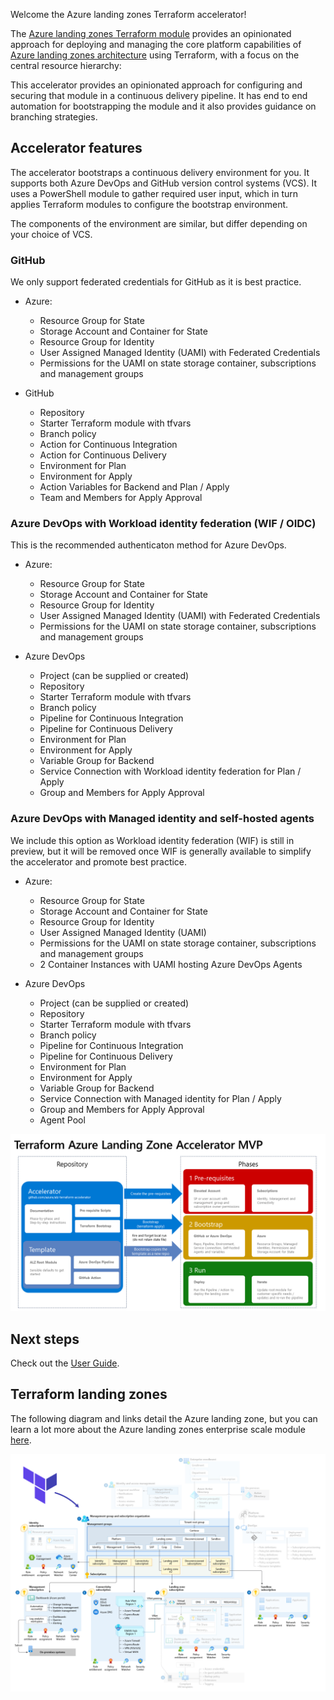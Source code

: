 <!-- markdownlint-disable first-line-heading first-line-h1 -->
Welcome the Azure landing zones Terraform accelerator!

The [Azure landing zones Terraform module][alz_tf_registry] provides an opinionated approach for deploying and managing the core platform capabilities of [Azure landing zones architecture][alz_architecture] using Terraform, with a focus on the central resource hierarchy:

This accelerator provides an opinionated approach for configuring and securing that module in a continuous delivery pipeline. It has end to end automation for bootstrapping the module and it also provides guidance on branching strategies.

## Accelerator features

The accelerator bootstraps a continuous delivery environment for you. It supports both Azure DevOps and GitHub version control systems (VCS). It uses a PowerShell module to gather required user input, which in turn applies Terraform modules to configure the bootstrap environment.

The components of the environment are similar, but differ depending on your choice of VCS.

### GitHub

We only support federated credentials for GitHub as it is best practice.

- Azure:
  - Resource Group for State
  - Storage Account and Container for State
  - Resource Group for Identity
  - User Assigned Managed Identity (UAMI) with Federated Credentials
  - Permissions for the UAMI on state storage container, subscriptions and management groups

- GitHub
  - Repository
  - Starter Terraform module with tfvars
  - Branch policy
  - Action for Continuous Integration
  - Action for Continuous Delivery
  - Environment for Plan
  - Environment for Apply
  - Action Variables for Backend and Plan / Apply
  - Team and Members for Apply Approval

### Azure DevOps with Workload identity federation (WIF / OIDC)

This is the recommended authenticaton method for Azure DevOps.

- Azure:
  - Resource Group for State
  - Storage Account and Container for State
  - Resource Group for Identity
  - User Assigned Managed Identity (UAMI) with Federated Credentials
  - Permissions for the UAMI on state storage container, subscriptions and management groups

- Azure DevOps
  - Project (can be supplied or created)
  - Repository
  - Starter Terraform module with tfvars
  - Branch policy
  - Pipeline for Continuous Integration
  - Pipeline for Continuous Delivery
  - Environment for Plan
  - Environment for Apply
  - Variable Group for Backend
  - Service Connection with Workload identity federation for Plan / Apply
  - Group and Members for Apply Approval

### Azure DevOps with Managed identity and self-hosted agents

We include this option as Workload identity federation (WIF) is still in preview, but it will be removed once WIF is generally available to simplify the accelerator and promote best practice.

- Azure:
  - Resource Group for State
  - Storage Account and Container for State
  - Resource Group for Identity
  - User Assigned Managed Identity (UAMI)
  - Permissions for the UAMI on state storage container, subscriptions and management groups
  - 2 Container Instances with UAMI hosting Azure DevOps Agents

- Azure DevOps
  - Project (can be supplied or created)
  - Repository
  - Starter Terraform module with tfvars
  - Branch policy
  - Pipeline for Continuous Integration
  - Pipeline for Continuous Delivery
  - Environment for Plan
  - Environment for Apply
  - Variable Group for Backend
  - Service Connection with Managed identity for Plan / Apply
  - Group and Members for Apply Approval
  - Agent Pool

![Azure landing zone accelerator process][alz_accelerator_overview]

## Next steps

Check out the [User Guide](User-Guide).

## Terraform landing zones

The following diagram and links detail the Azure landing zone, but you can learn a lot more about the Azure landing zones enterprise scale module [here](https://github.com/Azure/terraform-azurerm-caf-enterprise-scale/wiki).

![Azure landing zone conceptual architecture][alz_tf_overview]

 [//]: # (*****************************)
 [//]: # (INSERT IMAGE REFERENCES BELOW)
 [//]: # (*****************************)

[alz_accelerator_overview]: media/alz-terraform-acclerator.png "A process flow shwing the areas covered by the Azure landing zones Terraform accelerator."

[alz_tf_overview]: media/alz-tf-module-overview.png "A conceptual architecture diagram highlighting the design areas covered by the Azure landing zones Terraform module."

 [//]: # (************************)
 [//]: # (INSERT LINK LABELS BELOW)
 [//]: # (************************)

[alz_tf_registry]:  https://registry.terraform.io/modules/Azure/caf-enterprise-scale/azurerm/latest "Terraform Registry: Azure landing zones Terraform module"
[alz_architecture]: https://learn.microsoft.com/azure/cloud-adoption-framework/ready/landing-zone#azure-landing-zone-conceptual-architecture
[alz_hierarchy]:    https://learn.microsoft.com/azure/cloud-adoption-framework/ready/landing-zone/design-area/resource-org
[alz_management]:   https://learn.microsoft.com/azure/cloud-adoption-framework/ready/landing-zone/design-area/management
[alz_connectivity]: https://learn.microsoft.com/azure/cloud-adoption-framework/ready/landing-zone/design-area/network-topology-and-connectivity
[alz_identity]:     https://learn.microsoft.com/azure/cloud-adoption-framework/ready/landing-zone/design-area/identity-access
